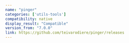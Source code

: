 ```yaml
---
name: "pinger"
categories: ['utils-tools']
compatibility: native
display_result: "Compatible"
version_from: "7.0.0"
link: https://github.com/teivarodiere/pinger/releases
---
```

